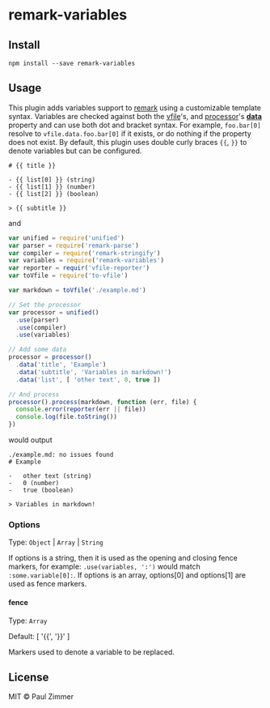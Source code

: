 # remark-variables

## Install

```
npm install --save remark-variables
```

## Usage

This plugin adds variables support to [remark](https://github.com/remarkjs/remark) using a customizable template syntax. Variables are checked against both the [vfile](https://github.com/vfile/vfile#vfiledata)'s, and [processor](https://github.com/unifiedjs/unified#processordatakey-value)'s **[data](https://github.com/vfile/vfile#vfiledata)** property and can use both dot and bracket syntax. For example, `foo.bar[0]` resolve to `vfile.data.foo.bar[0]` if it exists, or do nothing if the property does not exist. By default, this plugin uses double curly braces `{{`, `}}` to denote variables but can be configured.

```
# {{ title }}

- {{ list[0] }} (string)
- {{ list[1] }} (number)
- {{ list[2] }} (boolean)

> {{ subtitle }}
```
and

```js
var unified = require('unified')
var parser = require('remark-parse')
var compiler = require('remark-stringify')
var variables = require('remark-variables')
var reporter = requir('vfile-reporter')
var toVfile = require('to-vfile')

var markdown = toVfile('./example.md')

// Set the processor
var processor = unified()
  .use(parser)
  .use(compiler)
  .use(variables)

// Add some data
processor = processor()
  .data('title', 'Example')
  .data('subtitle', 'Variables in markdown!')
  .data('list', [ 'other text', 0, true ])

// And process
processor().process(markdown, function (err, file) {
  console.error(reporter(err || file))
  console.log(file.toString())
})
```

would output

```
./example.md: no issues found
# Example

-   other text (string)
-   0 (number)
-   true (boolean)

> Variables in markdown!
```

### Options

Type: `Object` | `Array` | `String`

If options is a string, then it is used as the opening and closing fence markers, for example: `.use(variables, ':')` would match `:some.variable[0]:`. If options is an array, options[0] and options[1] are used as fence markers.

#### fence

Type: `Array`

Default: [ '{{', '}}' ]

Markers used to denote a variable to be replaced.

## License

MIT &copy; Paul Zimmer
